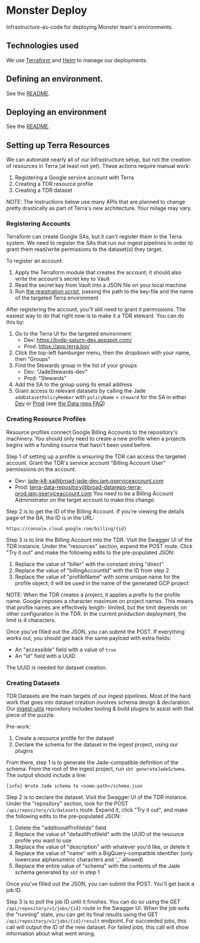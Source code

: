 # Monster Deploy
Infrastructure-as-code for deploying Monster team's environments.

## Technologies used
We use [Terraform](https://www.terraform.io/docs/index.html) and
[Helm](https://helm.sh/docs/) to manage our deployments.

## Defining an environment.
See the [README](environments/README.md).

## Deploying an environment
See the [README](hack/README.md).

## Setting up Terra Resources
We can automate nearly all of our infrastructure setup, but not the creation of
resources in Terra (at least not yet). These actions require manual work:
1. Registering a Google service account with Terra
2. Creating a TDR resource profile
3. Creating a TDR dataset

NOTE: The instructions below use many APIs that are planned to change pretty
drastically as part of Terra's new architecture. Your milage may vary.

### Registering Accounts
Terraform can create Google SAs, but it can't register them in the Terra system.
We need to register the SAs that run our ingest pipelines in order to grant them
read/write permissions to the dataset(s) they target.

To register an account:
1. Apply the Terraform module that creates the account; it should also write the
   account's secret key to Vault
2. Read the secret key from Vault into a JSON file on your local machine
3. Run [the registration script](./hack/register-service-account), passing the path
   to the key-file and the name of the targeted Terra environment

After registering the account, you'll still need to grant it permissions. The easiest
way to do that right now is to make it a TDR steward. You can do this by:
1. Go to the Terra UI for the targeted environment
   * Dev: https://bvdp-saturn-dev.appspot.com/
   * Prod: https://app.terra.bio/
2. Click the top-left hamburger menu, then the dropdown with your name, then "Groups"
3. Find the Stewards group in the list of your groups
   * Dev: "JadeStewards-dev"
   * Prod: "Stewards"
4. Add the SA to the group using its email address
5. Grant access to relevant datasets by calling the Jade `addDatasetPolicyMember` with `policyName` = `steward` for the SA 
   in either [Dev](https://jade.datarepo-dev.broadinstitute.org/swagger-ui.html#/repository/addDatasetPolicyMember)
   or [Prod](https://jade-terra.datarepo-prod.broadinstitute.org/swagger-ui.html#/repository/addDatasetPolicyMember)
   (see [the Data repo FAQ](https://docs.google.com/document/d/1WDtW5TyX8Nwb0GkNxltmICCxj2qThQrDtMFkUW9K9l0/edit?ouid=104924582591628367950&usp=docs_home&ths=true))

### Creating Resource Profiles
Resource profiles connect Google Billing Accounts to the repository's machinery. You
should only need to create a new profile when a projects begins with a funding source
that hasn't been used before.

Step 1 of setting up a profile is ensuring the TDR can access the targeted account.
Grant the TDR's service account "Billing Account User" permissions on the account.
* Dev: jade-k8-sa@broad-jade-dev.iam.gserviceaccount.com
* Prod: terra-data-repository@broad-datarepo-terra-prod.iam.gserviceaccount.com
You need to be a Billing Account Administrator on the target account to make this change.

Step 2 is to get the ID of the Billing Account. If you're viewing the details page
of the BA, the ID is in the URL:
```
https://console.cloud.google.com/billing/{id}
```

Step 3 is to link the Billing Account into the TDR. Visit the Swagger UI of the TDR instance.
Under the "resources" section, expand the POST route. Click "Try it out" and make the following
edits to the pre-populated JSON:
1. Replace the value of "biller" with the constant string "direct"
2. Replace the value of "billingAccountId" with the ID from step 2
3. Replace the value of "profileName" with some unique name for the profile object; it will be
   used in the name of the generated GCP project

NOTE: When the TDR creates a project, it applies a prefix to the profile name. Google imposes
a character maximum on project names. This means that profile names are effectively length-
limited, but the limit depends on other configuration in the TDR. In the current production
deployment, the limit is 4 characters.

Once you've filled out the JSON, you can submit the POST. If everything works out, you should
get back the same payload with extra fields:
* An "accessible" field with a value of `true`
* An "id" field with a UUID

The UUID is needed for dataset creation.

### Creating Datasets
TDR Datasets are the main targets of our ingest pipelines. Most of the hard work that goes into
dataset creation involves schema design & declaration. Our [ingest-utils](https://github.com/DataBiosphere/ingest-utils)
repository includes tooling & build plugins to assist with that piece of the puzzle.

Pre-work:
1. Create a resource profile for the dataset
2. Declare the schema for the dataset in the ingest project, using our plugins

From there, step 1 is to generate the Jade-compatible definition of the schema. From the root
of the ingest project, run `sbt generateJadeSchema`. The output should include a line:
```
[info] Wrote Jade schema to <some-path>/schema.json
```

Step 2 is to declare the dataset. Visit the Swagger UI of the TDR instance.
Under the "repository" section, look for the POST `/api/repository/v1/datasets` route.
Expand it, click "Try it out", and make the following edits to the pre-populated JSON:
1. Delete the "additionalProfileIds" field
2. Replace the value of "defaultProfileId" with the UUID of the resource profile you want to use
3. Replace the value of "description" with whatever you'd like, or delete it
4. Replace the value of "name" with a BigQuery-compatible identifier (only lowercase alphanumeric characters and '_' allowed)
5. Replace the entire value of "schema" with the contents of the Jade schema generated
   by `sbt` in step 1

Once you've filled out the JSON, you can submit the POST. You'll get back a job ID.

Step 3 is to poll the job ID until it finishes. You can do so using the GET `/api/repository/v1/jobs/{id}`
route in the Swagger UI. When the job exits the "running" state, you can get its final results using
the GET `/api/repository/v1/jobs/{id}/result` endpoint. For succeeded jobs, this call will output
the ID of the new dataset. For failed jobs, this call will show information about what went wrong.
